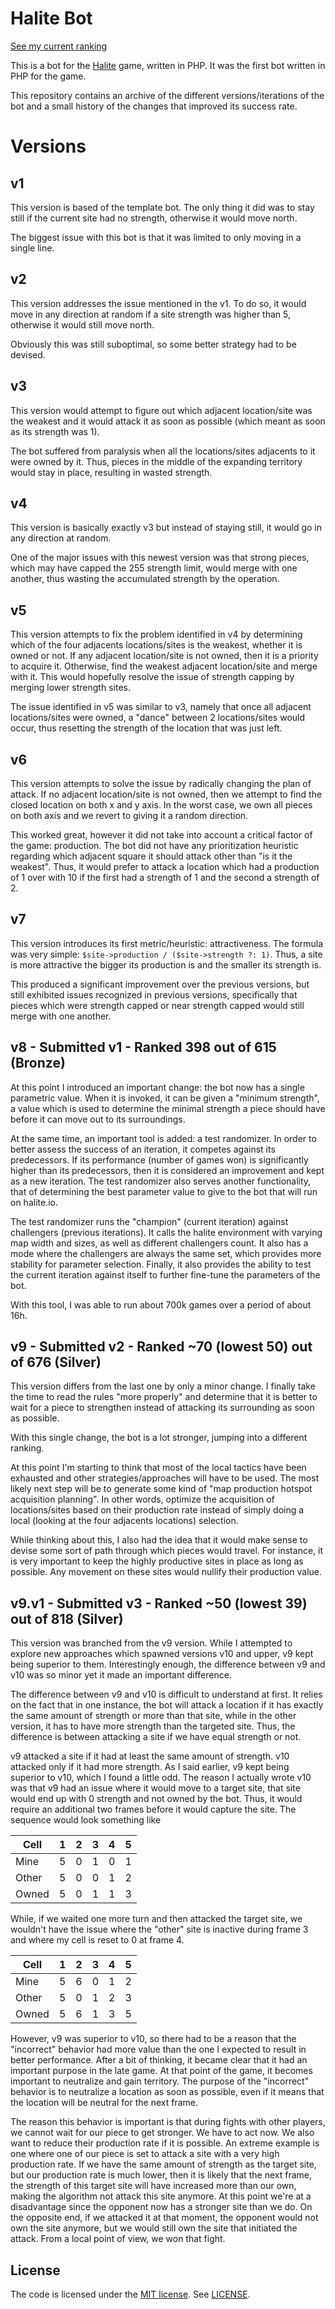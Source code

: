 # Halite Bot

[See my current ranking](https://halite.io/user.php?userID=3128)

This is a bot for the [Halite](https://halite.io/) game, written in PHP. It was the first bot written in PHP for the game.

This repository contains an archive of the different versions/iterations of the bot and a small history of the changes that improved its success rate.

# Versions
## v1
This version is based of the template bot. The only thing it did was to stay still if the current site had no strength, otherwise it would move north.

The biggest issue with this bot is that it was limited to only moving in a single line.

## v2
This version addresses the issue mentioned in the v1. To do so, it would move in any direction at random if a site strength was higher than 5, otherwise it would still move north.

Obviously this was still suboptimal, so some better strategy had to be devised.

## v3
This version would attempt to figure out which adjacent location/site was the weakest and it would attack it as soon as possible (which meant as soon as its strength was 1).

The bot suffered from paralysis when all the locations/sites adjacents to it were owned by it. Thus, pieces in the middle of the expanding territory would stay in place, resulting in wasted strength.

## v4
This version is basically exactly v3 but instead of staying still, it would go in any direction at random.

One of the major issues with this newest version was that strong pieces, which may have capped the 255 strength limit, would merge with one another, thus wasting the accumulated strength by the operation.

## v5
This version attempts to fix the problem identified in v4 by determining which of the four adjacents locations/sites is the weakest, whether it is owned or not. If any adjacent location/site is not owned, then it is a priority to acquire it. Otherwise, find the weakest adjacent location/site and merge with it. This would hopefully resolve the issue of strength capping by merging lower strength sites.

The issue identified in v5 was similar to v3, namely that once all adjacent locations/sites were owned, a "dance" between 2 locations/sites would occur, thus resetting the strength of the location that was just left.

## v6
This version attempts to solve the issue by radically changing the plan of attack. If no adjacent location/site is not owned, then we attempt to find the closed location on both x and y axis. In the worst case, we own all pieces on both axis and we revert to giving it a random direction.

This worked great, however it did not take into account a critical factor of the game: production. The bot did not have any prioritization heuristic regarding which adjacent square it should attack other than "is it the weakest". Thus, it would prefer to attack a location which had a production of 1 over with 10 if the first had a strength of 1 and the second a strength of 2.

## v7
This version introduces its first metric/heuristic: attractiveness. The formula was very simple: `$site->production / ($site->strength ?: 1)`. Thus, a site is more attractive the bigger its production is and the smaller its strength is.

This produced a significant improvement over the previous versions, but still exhibited issues recognized in previous versions, specifically that pieces which were strength capped or near strength capped would still merge with one another.

## v8 - Submitted v1 - Ranked 398 out of 615 (Bronze)
At this point I introduced an important change: the bot now has a single parametric value. When it is invoked, it can be given a "minimum strength", a value which is used to determine the minimal strength a piece should have before it can move out to its surroundings.

At the same time, an important tool is added: a test randomizer. In order to better assess the success of an iteration, it competes against its predecessors. If its performance (number of games won) is significantly higher than its predecessors, then it is considered an improvement and kept as a new iteration. The test randomizer also serves another functionality, that of determining the best parameter value to give to the bot that will run on halite.io.

The test randomizer runs the "champion" (current iteration) against challengers (previous iterations). It calls the halite environment with varying map width and sizes, as well as different challengers count. It also has a mode where the challengers are always the same set, which provides more stability for parameter selection. Finally, it also provides the ability to test the current iteration against itself to further fine-tune the parameters of the bot.

With this tool, I was able to run about 700k games over a period of about 16h.

## v9 - Submitted v2 - Ranked ~70 (lowest 50) out of 676 (Silver)
This version differs from the last one by only a minor change. I finally take the time to read the rules "more properly" and determine that it is better to wait for a piece to strengthen instead of attacking its surrounding as soon as possible.

With this single change, the bot is a lot stronger, jumping into a different ranking.

At this point I'm starting to think that most of the local tactics have been exhausted and other strategies/approaches will have to be used. The most likely next step will be to generate some kind of "map production hotspot acquisition planning". In other words, optimize the acquisition of locations/sites based on their production rate instead of simply doing a local (looking at the four adjacents locations) selection.

While thinking about this, I also had the idea that it would make sense to devise some sort of path through which pieces would travel. For instance, it is very important to keep the highly productive sites in place as long as possible. Any movement on these sites would nullify their production value.

## v9.v1 - Submitted v3 - Ranked ~50 (lowest 39) out of 818 (Silver)
This version was branched from the v9 version. While I attempted to explore new approaches which spawned versions v10 and upper, v9 kept being superior to them. Interestingly enough, the difference between v9 and v10 was so minor yet it made an important difference.

The difference between v9 and v10 is difficult to understand at first. It relies on the fact that in one instance, the bot will attack a location if it has exactly the same amount of strength or more than that site, while in the other version, it has to have more strength than the targeted site. Thus, the difference is between attacking a site if we have equal strength or not.

v9 attacked a site if it had at least the same amount of strength. v10 attacked only if it had more strength. As I said earlier, v9 kept being superior to v10, which I found a little odd. The reason I actually wrote v10 was that v9 had an issue where it would move to a target site, that site would end up with 0 strength and not owned by the bot. Thus, it would require an additional two frames before it would capture the site. The sequence would look something like

| Cell | 1 | 2 | 3 | 4 | 5 |
|------|---|---|---|---|---|
| Mine | 5 | 0 | 1 | 0 | 1 |
| Other| 5 | 0 | 0 | 1 | 2 |
| Owned| 5 | 0 | 1 | 1 | 3 |

While, if we waited one more turn and then attacked the target site, we wouldn't have the issue where the "other" site is inactive during frame 3 and where my cell is reset to 0 at frame 4.

| Cell | 1 | 2 | 3 | 4 | 5 |
|------|---|---|---|---|---|
| Mine | 5 | 6 | 0 | 1 | 2 |
| Other| 5 | 0 | 1 | 2 | 3 |
| Owned| 5 | 6 | 1 | 3 | 5 |

However, v9 was superior to v10, so there had to be a reason that the "incorrect" behavior had more value than the one I expected to result in better performance. After a bit of thinking, it became clear that it had an important purpose in the late game. At that point of the game, it becomes important to neutralize and gain territory. The purpose of the "incorrect" behavior is to neutralize a location as soon as possible, even if it means that the location will be neutral for the next frame.

The reason this behavior is important is that during fights with other players, we cannot wait for our piece to get stronger. We have to act now. We also want to reduce their production rate if it is possible. An extreme example is one where one of our piece is set to attack a site with a very high production rate. If we have the same amount of strength as the target site, but our production rate is much lower, then it is likely that the next frame, the strength of this target site will have increased more than our own, making the algorithm not attack this site anymore. At this point we're at a disadvantage since the opponent now has a stronger site than we do. On the opposite end, if we attacked it at that moment, the opponent would not own the site anymore, but we would still own the site that initiated the attack. From a local point of view, we won that fight.

## License

The code is licensed under the [MIT license](http://choosealicense.com/licenses/mit/). See [LICENSE](LICENSE).